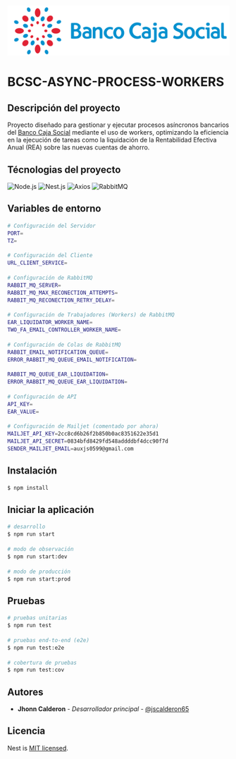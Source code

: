 <img src="assets/Banco_Caja_Social_logo.svg.png"></img>

# BCSC-ASYNC-PROCESS-WORKERS

## Descripción del proyecto

<p>Proyecto diseñado para gestionar y ejecutar procesos asíncronos bancarios del <a href="https://www.bancocajasocial.com/">Banco Caja Social</a> mediante el uso de workers, optimizando la eficiencia en la ejecución de tareas como la liquidación de la Rentabilidad Efectiva Anual (REA) sobre las nuevas cuentas de ahorro.</p>

## Técnologias del proyecto

![Node.js](https://img.shields.io/badge/Node.js-43853D?style=for-the-badge&logo=node.js&logoColor=white)
![Nest.js](https://img.shields.io/badge/Nest.js-e1234c?style=for-the-badge&logo=nestjs&logoColor=white)
![Axios](https://img.shields.io/static/v1?style=for-the-badge&message=Axios&color=5A29E4&logo=Axios&logoColor=FFFFFF&label=)
![RabbitMQ](https://img.shields.io/badge/Rabbitmq-FF6600?style=for-the-badge&logo=rabbitmq&logoColor=white)

## Variables de entorno

```bash
# Configuración del Servidor
PORT=
TZ=

# Configuración del Cliente
URL_CLIENT_SERVICE=

# Configuración de RabbitMQ
RABBIT_MQ_SERVER=
RABBIT_MQ_MAX_RECONECTION_ATTEMPTS=
RABBIT_MQ_RECONECTION_RETRY_DELAY=

# Configuración de Trabajadores (Workers) de RabbitMQ
EAR_LIQUIDATOR_WORKER_NAME=
TWO_FA_EMAIL_CONTROLLER_WORKER_NAME=

# Configuración de Colas de RabbitMQ
RABBIT_EMAIL_NOTIFICATION_QUEUE=
ERROR_RABBIT_MQ_QUEUE_EMAIL_NOTIFICATION=

RABBIT_MQ_QUEUE_EAR_LIQUIDATION=
ERROR_RABBIT_MQ_QUEUE_EAR_LIQUIDATION=

# Configuración de API
API_KEY=
EAR_VALUE=

# Configuración de Mailjet (comentado por ahora)
MAILJET_API_KEY=2cc8cd6b26f2b850b0ac8351622e35d1
MAILJET_API_SECRET=0834bfd8429fd548addddbf4dcc90f7d
SENDER_MAILJET_EMAIL=auxjs0599@gmail.com
```

## Instalación

```bash
$ npm install
```

## Iniciar la aplicación

```bash
# desarrollo
$ npm run start

# modo de observación
$ npm run start:dev

# modo de producción
$ npm run start:prod
```

## Pruebas

```bash
# pruebas unitarias
$ npm run test

# pruebas end-to-end (e2e)
$ npm run test:e2e

# cobertura de pruebas
$ npm run test:cov
```

## Autores

- **Jhonn Calderon** - _Desarrollador principal_ - [@jscalderon65](https://github.com/jscalderon65)

## Licencia

Nest is [MIT licensed](LICENSE).
